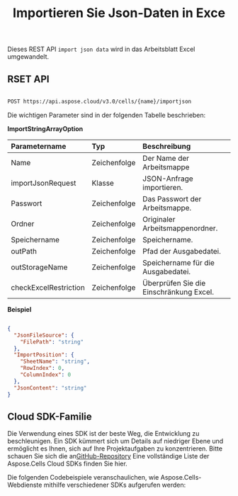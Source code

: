 ﻿---
title: Importieren Sie Json-Daten in Exce
second_title: Aspose.Cells Cloud Documen
linktitle: Jso importieren
type: docs
url: /it/import/json/
keywords: Import Json data into Excel
description: Aspose.Cells Cloud REST API unterstützt den Import von String-Array-Daten in Excel-Dateien. SDK unterstützt verschiedene Entwicklungssprachen. Dazu gehören Android, C#, Go, Java, NodeJS, Perl, PHP, Python, Ruby und Swift
weight: 40
---
Dieses REST API `import json data` wird in das Arbeitsblatt Excel umgewandelt.


## RSET API

```bash

POST https://api.aspose.cloud/v3.0/cells/{name}/importjson

```

Die wichtigen Parameter sind in der folgenden Tabelle beschrieben:


**ImportStringArrayOption**

|Parametername|Typ|Beschreibung|
|:- |:- |:- |
| Name| Zeichenfolge| Der Name der Arbeitsmappe|
| importJsonRequest| Klasse| JSON-Anfrage importieren.|
| Passwort| Zeichenfolge| Das Passwort der Arbeitsmappe.|
| Ordner| Zeichenfolge| Originaler Arbeitsmappenordner.|
| Speichername| Zeichenfolge| Speichername.|
| outPath| Zeichenfolge| Pfad der Ausgabedatei.|
| outStorageName| Zeichenfolge| Speichername für die Ausgabedatei.|
| checkExcelRestriction| Zeichenfolge| Überprüfen Sie die Einschränkung Excel.|


**Beispiel**

```json

{
  "JsonFileSource": {
    "FilePath": "string"
  },
  "ImportPosition": {
    "SheetName": "string",
    "RowIndex": 0,
    "ColumnIndex": 0
  },
  "JsonContent": "string"
}

```

## Cloud SDK-Familie

Die Verwendung eines SDK ist der beste Weg, die Entwicklung zu beschleunigen. Ein SDK kümmert sich um Details auf niedriger Ebene und ermöglicht es Ihnen, sich auf Ihre Projektaufgaben zu konzentrieren. Bitte schauen Sie sich die an[GitHub-Repository](https://github.com/aspose-cells-cloud) Eine vollständige Liste der Aspose.Cells Cloud SDKs finden Sie hier.

Die folgenden Codebeispiele veranschaulichen, wie Aspose.Cells-Webdienste mithilfe verschiedener SDKs aufgerufen werden:





